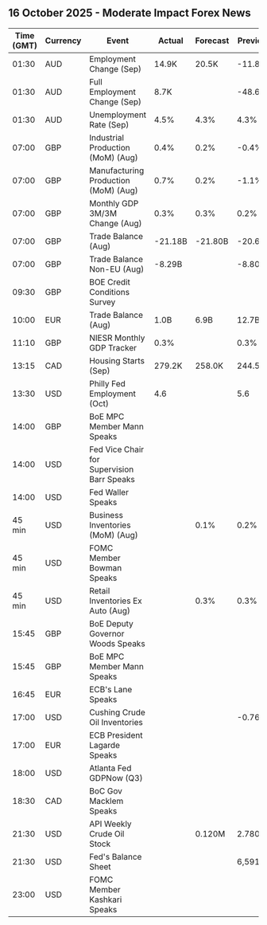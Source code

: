 ## 16 October 2025 - Moderate Impact Forex News

| Time (GMT) | Currency | Event | Actual | Forecast | Previous |
|------|----------|-------|--------|----------|----------|
| 01:30 | AUD | Employment Change (Sep) | 14.9K | 20.5K | -11.8K |
| 01:30 | AUD | Full Employment Change (Sep) | 8.7K |  | -48.6K |
| 01:30 | AUD | Unemployment Rate (Sep) | 4.5% | 4.3% | 4.3% |
| 07:00 | GBP | Industrial Production (MoM) (Aug) | 0.4% | 0.2% | -0.4% |
| 07:00 | GBP | Manufacturing Production (MoM) (Aug) | 0.7% | 0.2% | -1.1% |
| 07:00 | GBP | Monthly GDP 3M/3M Change (Aug) | 0.3% | 0.3% | 0.2% |
| 07:00 | GBP | Trade Balance (Aug) | -21.18B | -21.80B | -20.65B |
| 07:00 | GBP | Trade Balance Non-EU (Aug) | -8.29B |  | -8.80B |
| 09:30 | GBP | BOE Credit Conditions Survey |  |  |  |
| 10:00 | EUR | Trade Balance (Aug) | 1.0B | 6.9B | 12.7B |
| 11:10 | GBP | NIESR Monthly GDP Tracker | 0.3% |  | 0.3% |
| 13:15 | CAD | Housing Starts (Sep) | 279.2K | 258.0K | 244.5K |
| 13:30 | USD | Philly Fed Employment (Oct) | 4.6 |  | 5.6 |
| 14:00 | GBP | BoE MPC Member Mann Speaks |  |  |  |
| 14:00 | USD | Fed Vice Chair for Supervision Barr Speaks |  |  |  |
| 14:00 | USD | Fed Waller Speaks |  |  |  |
| 45 min | USD | Business Inventories (MoM) (Aug) |  | 0.1% | 0.2% |
| 45 min | USD | FOMC Member Bowman Speaks |  |  |  |
| 45 min | USD | Retail Inventories Ex Auto (Aug) |  | 0.3% | 0.3% |
| 15:45 | GBP | BoE Deputy Governor Woods Speaks |  |  |  |
| 15:45 | GBP | BoE MPC Member Mann Speaks |  |  |  |
| 16:45 | EUR | ECB's Lane Speaks |  |  |  |
| 17:00 | USD | Cushing Crude Oil Inventories |  |  | -0.763M |
| 17:00 | EUR | ECB President Lagarde Speaks |  |  |  |
| 18:00 | USD | Atlanta Fed GDPNow (Q3) |  |  |  |
| 18:30 | CAD | BoC Gov Macklem Speaks |  |  |  |
| 21:30 | USD | API Weekly Crude Oil Stock |  | 0.120M | 2.780M |
| 21:30 | USD | Fed's Balance Sheet |  |  | 6,591B |
| 23:00 | USD | FOMC Member Kashkari Speaks |  |  |  |
